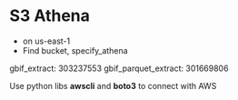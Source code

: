 # S3 Athena

* on us-east-1
* Find bucket, specify_athena

gbif_extract: 303237553
gbif_parquet_extract: 301669806

Use python libs **awscli** and **boto3** to connect with AWS

